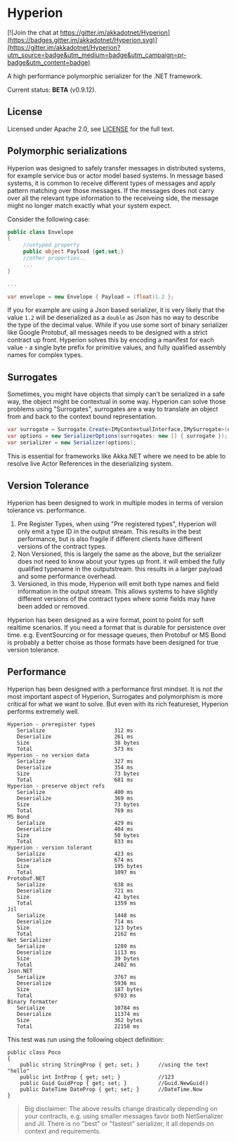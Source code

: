 # Hyperion

[![Join the chat at https://gitter.im/akkadotnet/Hyperion](https://badges.gitter.im/akkadotnet/Hyperion.svg)](https://gitter.im/akkadotnet/Hyperion?utm_source=badge&utm_medium=badge&utm_campaign=pr-badge&utm_content=badge)

A high performance polymorphic serializer for the .NET framework.

Current status: **BETA** (v0.9.12).

## License
Licensed under Apache 2.0, see [LICENSE](LICENSE) for the full text.

## Polymorphic serializations

Hyperion was designed to safely transfer messages in distributed systems, for example service bus or actor model based systems.
In message based systems, it is common to receive different types of messages and apply pattern matching over those messages.
If the messages does not carry over all the relevant type information to the receiveing side, the message might no longer match exactly what your system expect.

Consider the following case:

```csharp
public class Envelope
{
     //untyped property
     public object Payload {get;set;}
     //other properties..
     ...
}

...

var envelope = new Envelope { Payload = (float)1.2 };
```

If you for example are using a Json based serializer, it is very likely that the value `1.2` will be deserialized as a `double` as Json has no way to describe the type of the decimal value.
While if you use some sort of binary serializer like Google Protobuf, all messages needs to be designed with a strict contract up front.
Hyperion solves this by encoding a manifest for each value - a single byte prefix for primitive values, and fully qualified assembly names for complex types.

## Surrogates

Sometimes, you might have objects that simply can't be serialized in a safe way, the object might be contextual in some way.
Hyperion can solve those problems using "Surrogates", surrogates are a way to translate an object from and back to the context bound representation.

```csharp
var surrogate = Surrogate.Create<IMyContextualInterface,IMySurrogate>(original => original.ToSurrogate(), surrogate => surrogate.Restore(someContext));
var options = new SerializerOptions(surrogates: new [] { surrogate });
var serializer = new Serializer(options);
```

This is essential for frameworks like Akka.NET where we need to be able to resolve live Actor References in the deserializing system.

## Version Tolerance

Hyperion has been designed to work in multiple modes in terms of version tolerance vs. performance.

1. Pre Register Types, when using "Pre registered types", Hyperion will only emit a type ID in the output stream.
This results in the best performance, but is also fragile if different clients have different versions of the contract types.
2. Non Versioned, this is largely the same as the above, but the serializer does not need to know about your types up front. it will embed the fully qualified typename
in the outputstream. this results in a larger payload and some performance overhead.
3. Versioned, in this mode, Hyperion will emit both type names and field information in the output stream.
This allows systems to have slightly different versions of the contract types where some fields may have been added or removed.

Hyperion has been designed as a wire format, point to point for soft realtime scenarios.
If you need a format that is durable for persistence over time.
e.g. EventSourcing or for message queues, then Protobuf or MS Bond is probably a better choise as those formats have been designed for true version tolerance.

## Performance

Hyperion has been designed with a performance first mindset.
It is not _the_ most important aspect of Hyperion, Surrogates and polymorphism is more critical for what we want to solve.
But even with its rich featureset, Hyperion performs extremely well.

```text
Hyperion - preregister types
   Serialize                      312 ms
   Deserialize                    261 ms
   Size                           38 bytes
   Total                          573 ms
Hyperion - no version data
   Serialize                      327 ms
   Deserialize                    354 ms
   Size                           73 bytes
   Total                          681 ms
Hyperion - preserve object refs
   Serialize                      400 ms
   Deserialize                    369 ms
   Size                           73 bytes
   Total                          769 ms
MS Bond
   Serialize                      429 ms
   Deserialize                    404 ms
   Size                           50 bytes
   Total                          833 ms
Hyperion - version tolerant
   Serialize                      423 ms
   Deserialize                    674 ms
   Size                           195 bytes
   Total                          1097 ms
Protobuf.NET
   Serialize                      638 ms
   Deserialize                    721 ms
   Size                           42 bytes
   Total                          1359 ms
Jil
   Serialize                      1448 ms
   Deserialize                    714 ms
   Size                           123 bytes
   Total                          2162 ms
Net Serializer
   Serialize                      1289 ms
   Deserialize                    1113 ms
   Size                           39 bytes
   Total                          2402 ms
Json.NET
   Serialize                      3767 ms
   Deserialize                    5936 ms
   Size                           187 bytes
   Total                          9703 ms
Binary formatter
   Serialize                      10784 ms
   Deserialize                    11374 ms
   Size                           362 bytes
   Total                          22158 ms
```

This test was run using the following object definition:

```
public class Poco
{
    public string StringProp { get; set; }      //using the text "hello"
    public int IntProp { get; set; }            //123
    public Guid GuidProp { get; set; }          //Guid.NewGuid()
    public DateTime DateProp { get; set; }      //DateTime.Now
}
```

> Big disclaimer: The above results change drastically depending on your contracts, e.g. using smaller messages favor both NetSerializer and Jil.
There is no "best" or "fastest" serializer, it all depends on context and requirements.
